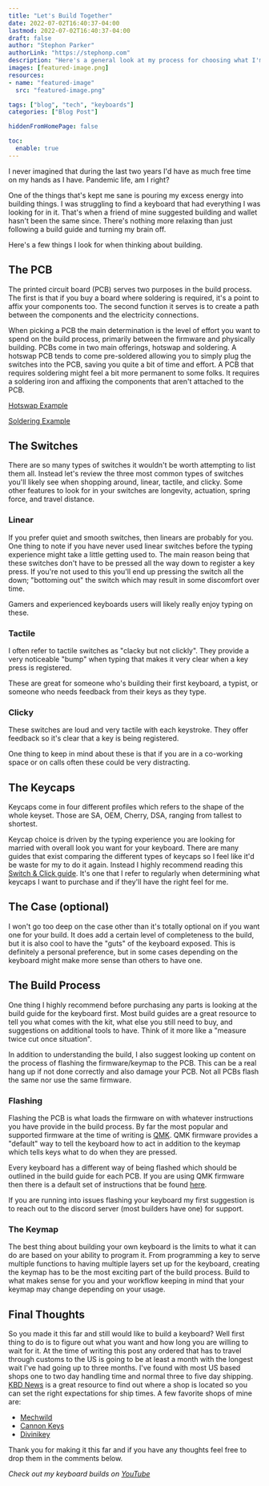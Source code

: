 ```yaml
---
title: "Let's Build Together"
date: 2022-07-02T16:40:37-04:00
lastmod: 2022-07-02T16:40:37-04:00
draft: false
author: "Stephon Parker"
authorLink: "https://stephonp.com"
description: "Here's a general look at my process for choosing what I'm going to use to build my keyboards."
images: [featured-image.png]
resources:
- name: "featured-image"
  src: "featured-image.png"

tags: ["blog", "tech", "keyboards"]
categories: ["Blog Post"]

hiddenFromHomePage: false

toc:
  enable: true 
---
```


I never imagined that during the last two years I'd have as much free time on my hands as I have. Pandemic life, am I right?

One of the things that's kept me sane is pouring my excess energy into building things. I was struggling to find a keyboard that had everything I was looking for in it. That's when a friend of mine suggested building and wallet hasn't been the same since. There's nothing more relaxing than just following a build guide and turning my brain off. 

Here's a few things I look for when thinking about building.

## The PCB

The printed circuit board (PCB) serves two purposes in the build process. The first is that if you buy a board where soldering is required, it's a point to affix your components too. The second function it serves is to create a path between the components and the electricity connections. 

When picking a PCB the main determination is the level of effort you want to spend on the build process, primarily between the firmware and physically building. PCBs come in two main offerings, hotswap and soldering. A hotswap PCB tends to come pre-soldered allowing you to simply plug the switches into the PCB, saving you quite a bit of time and effort. A PCB that requires soldering might feel a bit more permanent to some folks. It requires a soldering iron and affixing the components that aren't attached to the PCB. 

[Hotswap Example](https://keyhive.xyz/shop/ut472-kit)

[Soldering Example](https://mechwild.com/product/mercutio/)

## The Switches

There are so many types of switches it wouldn't be worth attempting to list them all. Instead let's review the three most common types of switches you'll likely see when shopping around, linear, tactile, and clicky. Some other features to look for in your switches are longevity, actuation, spring force, and travel distance.

### Linear

If you prefer quiet and smooth switches, then linears are probably for you. One thing to note if you have never used linear switches before the typing experience might take a little getting used to. The main reason being that these switches don't have to be pressed all the way down to register a key press. If you're not used to this you'll end up pressing the switch all the down; "bottoming out" the switch which may result in some discomfort over time. 

Gamers and experienced keyboards users will likely really enjoy typing on these. 

### Tactile

I often refer to tactile switches as "clacky but not clickly". They provide a very noticeable "bump" when typing that makes it very clear when a key press is registered. 

These are great for someone who's building their first keyboard, a typist, or someone who needs feedback from their keys as they type. 

### Clicky

These switches are loud and very tactile with each keystroke. They offer feedback so it's clear that a key is being registered. 

One thing to keep in mind about these is that if you are in a co-working space or on calls often these could be very distracting. 

## The Keycaps

Keycaps come in four different profiles which refers to the shape of the whole keyset. Those are SA, OEM, Cherry, DSA, ranging from tallest to shortest. 

Keycap choice is driven by the typing experience you are looking for married with overall look you want for your keyboard. There are many guides that exist comparing the different types of keycaps so I feel like it'd be waste for my to do it again. Instead I highly recommend reading this [Switch & Click guide](https://switchandclick.com/ultimate-guide-to-picking-a-keycap-set-for-your-mechanical-keyboard/). It's one that I refer to regularly when determining what keycaps I want to purchase and if they'll have the right feel for me. 

## The Case (optional)

I won't go too deep on the case other than it's totally optional on if you want one for your build. It does add a certain level of completeness to the build, but it is also cool to have the "guts" of the keyboard exposed. This is definitely a personal preference, but in some cases depending on the keyboard might make more sense than others to have one. 

## The Build Process

One thing I highly recommend before purchasing any parts is looking at the build guide for the keyboard first. Most build guides are a great resource to tell you what comes with the kit, what else you still need to buy, and suggestions on additional tools to have. Think of it more like a "measure twice cut once situation". 

In addition to understanding the build, I also suggest looking up content on the process of flashing the firmware/keymap to the PCB. This can be a real hang up if not done correctly and also damage your PCB. Not all PCBs flash the same nor use the same firmware. 

### Flashing

Flashing the PCB is what loads the firmware on with whatever instructions you have provide in the build process. By far the most popular and supported firmware at the time of writing is [QMK](https://docs.qmk.fm/#/). QMK firmware provides a "default" way to tell the keyboard how to act in addition to the keymap which tells keys what to do when they are pressed. 

Every keyboard has a different way of being flashed which should be outlined in the build guide for each PCB. If you are using QMK firmware then there is a default set of instructions that be found [here](https://docs.qmk.fm/#/newbs_flashing).

If you are running into issues flashing your keyboard my first suggestion is to reach out to the discord server (most builders have one) for support. 

### The Keymap

The best thing about building your own keyboard is the limits to what it can do are based on your ability to program it. From programming a key to serve multiple functions to having multiple layers set up for the keyboard, creating the keymap has to be the most exciting part of the build process. Build to what makes sense for you and your workflow keeping in mind that your keymap may change depending on your usage.

## Final Thoughts

So you made it this far and still would like to build a keyboard? Well first thing to do is to figure out what you want and how long you are willing to wait for it. At the time of writing this post any ordered that has to travel through customs to the US is going to be at least a month with the longest wait I've had going up to three months. I've found with most US based shops one to two day handling time and normal three to five day shipping. [KBD News](https://kbd.news/vendors/USA) is a great resource to find out where a shop is located so you can set the right expectations for ship times. A few favorite shops of mine are:

* [Mechwild](https://mechwild.com/)
* [Cannon Keys](https://cannonkeys.com/)
* [Divinikey](https://divinikey.com/)

Thank you for making it this far and if you have any thoughts feel free to drop them in the comments below. 


*Check out my keyboard builds on [YouTube](https://youtube.com/playlist?list=PLHCzue15_obNnwQ7_lu0ZoI3digv-7IXE)*